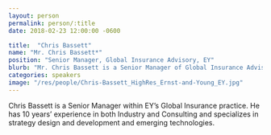 ```yaml
---
layout: person
permalink: person/:title
date: 2018-02-23 12:00:00 -0600

title:  "Chris Bassett"
name: "Mr. Chris Bassett*"
position: "Senior Manager, Global Insurance Advisory, EY"
blurb: "Mr. Chris Bassett is a Senior Manager of Global Insurance Advisory at EY."
categories: speakers
image: "/res/people/Chris-Bassett_HighRes_Ernst-and-Young_EY.jpg"
---
```

Chris Bassett is a Senior Manager within EY’s Global Insurance practice. He has 10 years’ experience in both Industry and Consulting and specializes in strategy design and development and emerging technologies.

